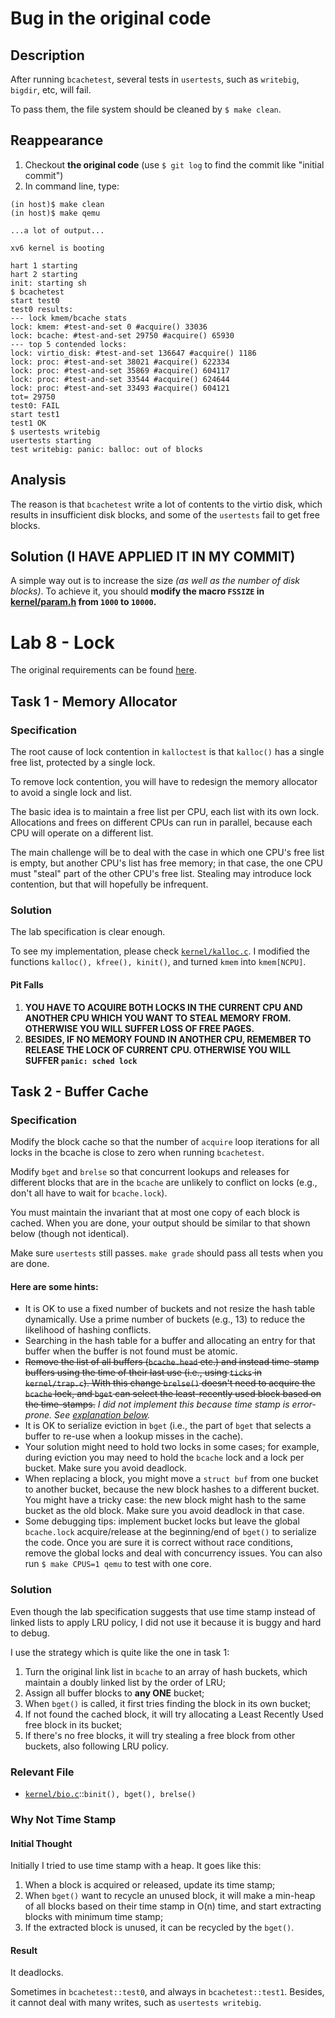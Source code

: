# Bug in the original code

## Description

After running `bcachetest`, several tests in `usertests`, such as `writebig`, `bigdir`, etc, will fail. 

To pass them, the file system should be cleaned by `$ make clean`.

## Reappearance

1. Checkout **the original code** (use `$ git log` to find the commit like "initial commit")
2. In command line, type:

```
(in host)$ make clean
(in host)$ make qemu

...a lot of output...

xv6 kernel is booting

hart 1 starting
hart 2 starting
init: starting sh
$ bcachetest
start test0
test0 results:
--- lock kmem/bcache stats
lock: kmem: #test-and-set 0 #acquire() 33036
lock: bcache: #test-and-set 29750 #acquire() 65930
--- top 5 contended locks:
lock: virtio_disk: #test-and-set 136647 #acquire() 1186
lock: proc: #test-and-set 38021 #acquire() 622334
lock: proc: #test-and-set 35869 #acquire() 604117
lock: proc: #test-and-set 33544 #acquire() 624644
lock: proc: #test-and-set 33493 #acquire() 604121
tot= 29750
test0: FAIL
start test1
test1 OK
$ usertests writebig
usertests starting
test writebig: panic: balloc: out of blocks

```

## Analysis

The reason is that `bcachetest` write a lot of contents to the virtio disk, which results in insufficient disk blocks, and some of the `usertests` fail to get free blocks.

## Solution (I HAVE APPLIED IT IN MY COMMIT)

A simple way out is to increase the size *(as well as the number of disk blocks)*. To achieve it, you should **modify the macro `FSSIZE` in [kernel/param.h](kernel/param.h) from `1000` to `10000`.**

# Lab 8 - Lock

The original requirements can be found [here](https://pdos.csail.mit.edu/6.S081/2021/labs/lock.html).

## Task 1 - Memory Allocator

### Specification

The root cause of lock contention in `kalloctest` is that `kalloc()` has a single free list, protected by a single lock. 

To remove lock contention, you will have to redesign the memory allocator to avoid a single lock and list. 

The basic idea is to maintain a free list per CPU, each list with its own lock. Allocations and frees on different CPUs can run in parallel, because each CPU will operate on a different list. 

The main challenge will be to deal with the case in which one CPU's free list is empty, but another CPU's list has free memory; in that case, the one CPU must "steal" part of the other CPU's free list. Stealing may introduce lock contention, but that will hopefully be infrequent.

### Solution

The lab specification is clear enough.

To see my implementation, please check [`kernel/kalloc.c`](kernel/kalloc.c). I modified the functions `kalloc(), kfree(), kinit()`, and turned `kmem` into `kmem[NCPU]`.

#### Pit Falls

1. **YOU HAVE TO ACQUIRE BOTH LOCKS IN THE CURRENT CPU AND ANOTHER CPU WHICH YOU WANT TO STEAL MEMORY FROM. OTHERWISE YOU WILL SUFFER LOSS OF FREE PAGES.**
2. **BESIDES, IF NO MEMORY FOUND IN ANOTHER CPU, REMEMBER TO RELEASE THE LOCK OF CURRENT CPU. OTHERWISE YOU WILL SUFFER `panic: sched lock`**

## Task 2 - Buffer Cache

### Specification

Modify the block cache so that the number of `acquire` loop iterations for all locks in the bcache is close to zero when running `bcachetest`.

Modify `bget` and `brelse` so that concurrent lookups and releases for different blocks that are in the `bcache` are unlikely to conflict on locks (e.g., don't all have to wait for `bcache.lock`). 

You must maintain the invariant that at most one copy of each block is cached. When you are done, your output should be similar to that shown below (though not identical). 

Make sure `usertests` still passes. `make grade` should pass all tests when you are done.

#### Here are some hints:

- It is OK to use a fixed number of buckets and not resize the hash table dynamically. Use a prime number of buckets (e.g., 13) to reduce the likelihood of hashing conflicts.
- Searching in the hash table for a buffer and allocating an entry for that buffer when the buffer is not found must be atomic.
- <del>Remove the list of all buffers (`bcache.head` etc.) and instead time-stamp buffers using the time of their last use (i.e., using `ticks` in `kernel/trap.c`). With this change `brelse()` doesn't need to acquire the `bcache` lock, and `bget` can select the least-recently used block based on the time-stamps.</del> *I did not implement this because time stamp is error-prone. See [explanation below](#Why-Not-Time-Stamp).*
- It is OK to serialize eviction in `bget` (i.e., the part of `bget` that selects a buffer to re-use when a lookup misses in the cache).
- Your solution might need to hold two locks in some cases; for example, during eviction you may need to hold the `bcache` lock and a lock per bucket. Make sure you avoid deadlock.
- When replacing a block, you might move a `struct buf` from one bucket to another bucket, because the new block hashes to a different bucket. You might have a tricky case: the new block might hash to the same bucket as the old block. Make sure you avoid deadlock in that case.
- Some debugging tips: implement bucket locks but leave the global `bcache.lock` acquire/release at the beginning/end of `bget()` to serialize the code. Once you are sure it is correct without race conditions, remove the global locks and deal with concurrency issues. You can also run `$ make CPUS=1 qemu` to test with one core.

### Solution

Even though the lab specification suggests that use time stamp instead of linked lists to apply LRU policy, I did not use it because it is buggy and hard to debug. 

I use the strategy which is quite like the one in task 1:

1. Turn the original link list in `bcache` to an array of hash buckets, which maintain a doubly linked list by the order of LRU;
2. Assign all buffer blocks to **any ONE** bucket;
3. When `bget()` is called, it first tries finding the block in its own bucket; 
4. If not found the cached block, it will try allocating a Least Recently Used free block in its bucket;
5. If there's no free blocks, it will try stealing a free block from other buckets, also following LRU policy.

### Relevant File

- [`kernel/bio.c`](kernel/bio.c)::`binit(), bget(), brelse()`

### Why Not Time Stamp

#### Initial Thought

Initially I tried to use time stamp with a heap. It goes like this:

1. When a block is acquired or released, update its time stamp;
2. When `bget()` want to recycle an unused block, it will make a min-heap of all blocks based on their time stamp in O(n) time, and start extracting blocks with minimum time stamp;
3. If the extracted block is unused, it can be recycled by the `bget()`.

#### Result

It deadlocks. 

Sometimes in `bcachetest::test0`, and always in `bcachetest::test1`. Besides, it cannot deal with many writes, such as `usertests writebig`.
